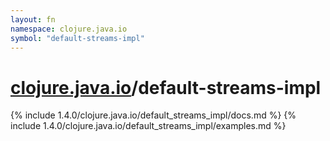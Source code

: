 ```yaml
---
layout: fn
namespace: clojure.java.io
symbol: "default-streams-impl"
---
```


# [clojure.java.io](../)/default-streams-impl

{% include 1.4.0/clojure.java.io/default_streams_impl/docs.md %}
{% include 1.4.0/clojure.java.io/default_streams_impl/examples.md %}

